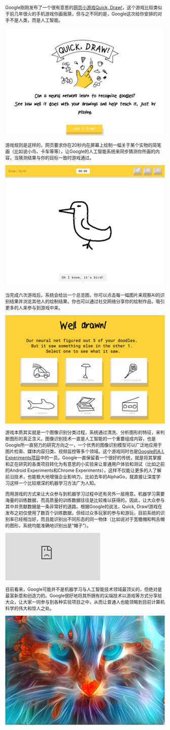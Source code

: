 Google刚刚发布了一个很有意思的[网页小游戏Quick, Draw!](//quickdraw.withgoogle.com)，这个游戏比较类似于前几年很火的手机游戏你画我猜，但与之不同的是，Google这次给你安排的对手不是人类，而是人工智能。

![来自Google的小游戏Quick, Draw!](Images/ef786f2260b9897de7c27e56d9539c69.jpg)

游戏规则是这样的，网页要求你在20秒内在屏幕上绘制一幅关于某个实物的简笔画（比如说小鸟、卡车等等），让Google的人工智能系统来同步猜测你所画的内容，当猜测结果与你的目标一致时游戏通过。

![游戏绘制过程，AI会根据你的绘制进度同步给出它的猜测结果](Images/ffd2aa40845beb7eb5c085896c58656a.jpg)

当完成六次游戏后，系统会给出一个总览图，你可以点击每一幅图片来观察AI的识别结果并浏览其他人的绘制结果。你也可以通过社交网络分享你的绘制作品，吸引更多的人来参与到游戏中来。

![游戏结果](Images/ec90cd5b82247c5384f5a303a7b4b42d.jpg)

游戏本质其实就是一个图像识别分类过程，系统通过清洗、分析图形的特征，来判断图形的真正含义。图像识别技术一直是人工智能的一个重要组成内容，也是Google所一直努力的研究方向之一，一个优秀的图像识别模型可以广泛地应用于图片检索、媒体内容归类、视频监控等多个领域。这个游戏同时也是[Google的A.I. Experiments项目](//aiexperiments.withgoogle.com)中的一员。Google一直保留着一个很好的传统，就是将其掌握和正在研究的各类项目转化为有意思的小实验来让普通用户体验和测试（比如之前的Android Experiments和Chrome Experiments），这样不仅能让更多的人了解前沿技术，也能极大地增强企业影响力。比如去年的AlphaGo，就直接让深度学习这样一个比较艰深的机器学习方法广为人知。

而用游戏的方式来让大众参与到机器学习过程中还有另外一层用意。机器学习需要海量的训练数据，而高质量的训练数据往往是比较难以获得的，因此，让大众参与其中并贡献数据是一条非常好的道路。根据Google的说法，Quick, Draw!游戏在发布之初仅使用了数百个训练数据，但经过众多玩家的参与和游玩，目前系统的识别率已经相当好，而且能识别出不同形态的同一物体（比如说对于宽檐帽和鸭舌帽的图形，系统均能准确地识别出是“帽子”）。

<iframe src='https://player.vimeo.com/video/192022142?color=6c9bcf&title=0&byline=0&portrait=0' frameborder='0' webkitallowfullscreen mozallowfullscreen allowfullscreen></iframe>

目前看来，Google可能并不是机器学习与人工智能技术领域最顶尖的，但绝对是最富新意和创造力的。Google很好地将其所拥有的尖端技术以游戏等方式分享给大众，让大家一同参与到各种实验项目之中，从而让普通人也能领略到目前计算机科学的伟大和惊人之处。

![同样是来自Google旗下产品DEEP DREAM GENERATOR的作品](Images/f67df1a19b63ed5e220afc214f590481.jpg)